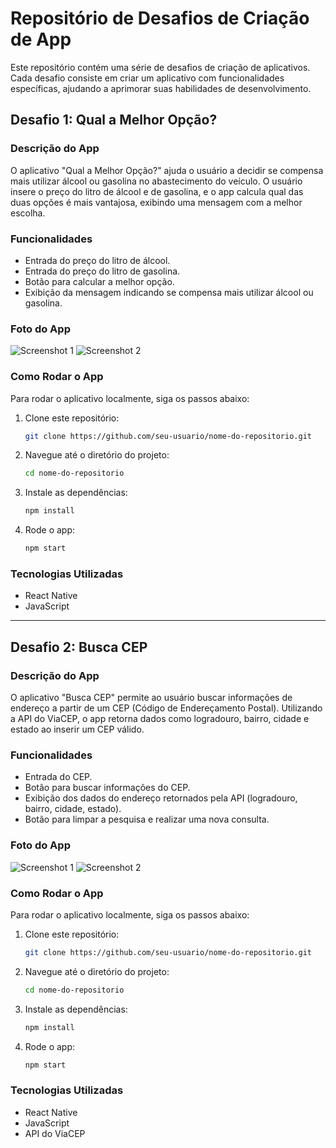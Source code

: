 # Repositório de Desafios de Criação de App

Este repositório contém uma série de desafios de criação de aplicativos. Cada desafio consiste em criar um aplicativo com funcionalidades específicas, ajudando a aprimorar suas habilidades de desenvolvimento.

## Desafio 1: Qual a Melhor Opção?

### Descrição do App

O aplicativo "Qual a Melhor Opção?" ajuda o usuário a decidir se compensa mais utilizar álcool ou gasolina no abastecimento do veículo. O usuário insere o preço do litro de álcool e de gasolina, e o app calcula qual das duas opções é mais vantajosa, exibindo uma mensagem com a melhor escolha.

### Funcionalidades

- Entrada do preço do litro de álcool.
- Entrada do preço do litro de gasolina.
- Botão para calcular a melhor opção.
- Exibição da mensagem indicando se compensa mais utilizar álcool ou gasolina.

### Foto do App

![Screenshot 1](https://drive.google.com/uc?export=view&id=1GaWScd_B9FDcc7eVefK8FER3EQQhJi3c)
![Screenshot 2](https://drive.google.com/uc?export=view&id=18LpPBwfN7taVaEO9q7UH7nyC7GuMbI0o)



### Como Rodar o App

Para rodar o aplicativo localmente, siga os passos abaixo:

1. Clone este repositório:
    ```sh
    git clone https://github.com/seu-usuario/nome-do-repositorio.git
    ```
2. Navegue até o diretório do projeto:
    ```sh
    cd nome-do-repositorio
    ```
3. Instale as dependências:
    ```sh
    npm install
    ```
4. Rode o app:
    ```sh
    npm start
    ```

### Tecnologias Utilizadas

- React Native
- JavaScript

---

## Desafio 2: Busca CEP

### Descrição do App

O aplicativo "Busca CEP" permite ao usuário buscar informações de endereço a partir de um CEP (Código de Endereçamento Postal). Utilizando a API do ViaCEP, o app retorna dados como logradouro, bairro, cidade e estado ao inserir um CEP válido.

### Funcionalidades

- Entrada do CEP.
- Botão para buscar informações do CEP.
- Exibição dos dados do endereço retornados pela API (logradouro, bairro, cidade, estado).
- Botão para limpar a pesquisa e realizar uma nova consulta.

### Foto do App

![Screenshot 1](https://drive.google.com/uc?export=view&id=1AK2QecEeaXkUPQfq5qQnSx22UZD_IU9P)
![Screenshot 2](https://drive.google.com/uc?export=view&id=18rNaHWVpIxobfDa-ioxYW8TWvMdcABn4)

### Como Rodar o App

Para rodar o aplicativo localmente, siga os passos abaixo:

1. Clone este repositório:
    ```sh
    git clone https://github.com/seu-usuario/nome-do-repositorio.git
    ```
2. Navegue até o diretório do projeto:
    ```sh
    cd nome-do-repositorio
    ```
3. Instale as dependências:
    ```sh
    npm install
    ```
4. Rode o app:
    ```sh
    npm start
    ```

### Tecnologias Utilizadas

- React Native
- JavaScript
- API do ViaCEP

